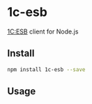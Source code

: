 # 1c-esb

[1C:ESB](https://v8.1c.ru/platforma/1s-shina/) client for Node.js

## Install

```sh
npm install 1c-esb --save
```

## Usage